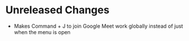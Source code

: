 # Unreleased Changes

- Makes Command + J to join Google Meet work globally instead of just when the menu is open
